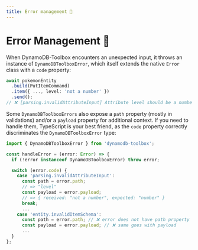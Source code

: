 ```yaml
---
title: Error management 👷
---
```


# Error Management 👷

When DynamoDB-Toolbox encounters an unexpected input, it throws an instance of `DynamoDBToolboxError`, which itself extends the native `Error` class with a `code` property:

```ts
await pokemonEntity
  .build(PutItemCommand)
  .item({ ..., level: 'not a number' })
  .send();
// ❌ [parsing.invalidAttributeInput] Attribute level should be a number
```

Some `DynamoDBToolboxErrors` also expose a `path` property (mostly in validations) and/or a `payload` property for additional context. If you need to handle them, TypeScript is your best friend, as the `code` property correctly discriminates the `DynamoDBToolboxError` type:

```ts
import { DynamoDBToolboxError } from 'dynamodb-toolbox';

const handleError = (error: Error) => {
  if (!error instanceof DynamoDBToolboxError) throw error;

  switch (error.code) {
    case 'parsing.invalidAttributeInput':
      const path = error.path;
      // => "level"
      const payload = error.payload;
      // => { received: "not a number", expected: "number" }
      break;
      ...
    case 'entity.invalidItemSchema':
      const path = error.path; // ❌ error does not have path property
      const payload = error.payload; // ❌ same goes with payload
      ...
  }
};
```
